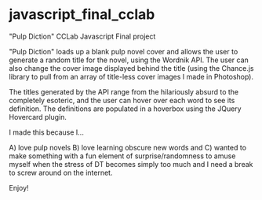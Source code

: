 javascript_final_cclab
======================

"Pulp Diction" CCLab Javascript Final project

"Pulp Diction" loads up a blank pulp novel cover and allows the user to generate a random title for the novel, using the Wordnik API. The user can also change the cover image displayed behind the title (using the Chance.js library to pull from an array of title-less cover images I made in Photoshop). 

The titles generated by the API range from the hilariously absurd to the completely esoteric, and the user can hover over each word to see its definition. The definitions are populated in a hoverbox using the JQuery Hovercard plugin. 

I made this because I...

A) love pulp novels
B) love learning obscure new words
and C) wanted to make something with a fun element of surprise/randomness to amuse myself when the stress of DT becomes simply too much and I need a break to screw around on the internet.

Enjoy!
